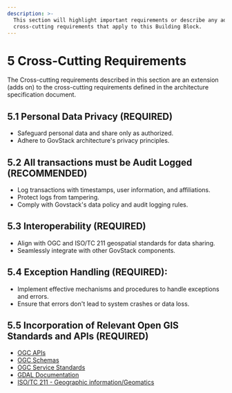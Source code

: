 ```yaml
---
description: >-
  This section will highlight important requirements or describe any additional
  cross-cutting requirements that apply to this Building Block.
---
```


# 5 Cross-Cutting Requirements

The Cross-cutting requirements described in this section are an extension (adds on) to the cross-cutting requirements defined in the architecture specification document.

## 5.1 Personal Data Privacy (REQUIRED)

* Safeguard personal data and share only as authorized.&#x20;
* Adhere to GovStack architecture's privacy principles.

## 5.2 All transactions must be Audit Logged (RECOMMENDED)

* Log transactions with timestamps, user information, and affiliations.&#x20;
* Protect logs from tampering.&#x20;
* Comply with Govstack's data policy and audit logging rules.

## 5.3 Interoperability (REQUIRED)

* Align with OGC and ISO/TC 211 geospatial standards for data sharing.&#x20;
* Seamlessly integrate with other GovStack components.

## 5.4 Exception Handling (REQUIRED):

* Implement effective mechanisms and procedures to handle exceptions and errors.&#x20;
* Ensure that errors don't lead to system crashes or data loss.

## 5.5 Incorporation of  Relevant Open GIS Standards and APIs (REQUIRED)

* [OGC APIs](https://ogcapi.ogc.org/)
* [OGC Schemas](https://schemas.opengis.net/)
* [OGC Service Standards ](https://www.ogc.org/standards/)
* [GDAL Documentation](https://gdal.org/index.html)
* [ISO/TC 211 - Geographic information/Geomatics](https://www.iso.org/committee/54904.html)&#x20;
